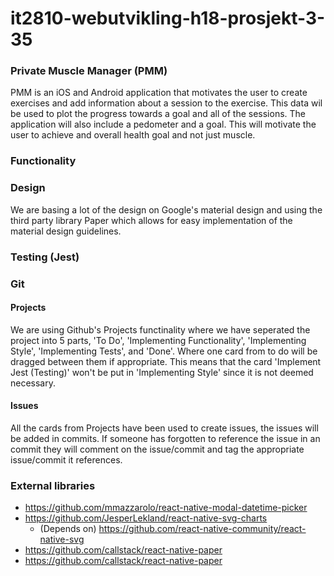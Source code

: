 # it2810-webutvikling-h18-prosjekt-3-35

### Private Muscle Manager (PMM)
PMM is an iOS and Android application that motivates the user to create exercises and add information about a session to the exercise. This data wil be used to plot the progress towards a goal and all of the sessions. The application will also include a pedometer and a goal. This will motivate the user to achieve and overall health goal and not just muscle.

### Functionality

### Design
We are basing a lot of the design on Google's material design and using the third party library Paper which allows for easy implementation of the material design guidelines.

### Testing (Jest)

### Git

#### Projects
We are using Github's Projects functinality where we have seperated the project into 5 parts, 'To Do', 'Implementing Functionality', 'Implementing Style', 'Implementing Tests', and 'Done'. Where one card from to do will be dragged between them if appropriate. This means that the card 'Implement Jest (Testing)' won't be put in 'Implementing Style' since it is not deemed necessary.

#### Issues
All the cards from Projects have been used to create issues, the issues will be added in commits. If someone has forgotten to reference the issue in an commit they will comment on the issue/commit and tag the appropriate issue/commit it references.

### External libraries
- https://github.com/mmazzarolo/react-native-modal-datetime-picker
- https://github.com/JesperLekland/react-native-svg-charts
    - (Depends on) https://github.com/react-native-community/react-native-svg
- https://github.com/callstack/react-native-paper
- https://github.com/callstack/react-native-paper

